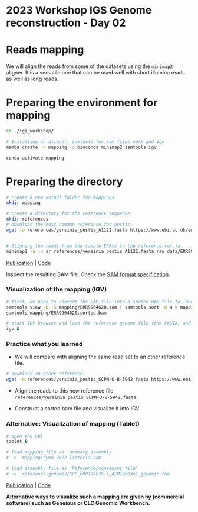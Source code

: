 # 2023 Workshop IGS Genome reconstruction - Day 02

# Reads mapping 

We will align the reads from some of the datasets using the `minimap2` aligner. It is a versatile one that can be used well with short illumina reads as well as long reads.

# Preparing the environment for mapping

```bash 
cd ~/igs_workshop/

# Installing an aligner, samtools for sam files work and igv
mamba create -n mapping -c bioconda minimap2 samtools igv

conda activate mapping 

```

# Preparing the directory 

```bash 
# create a new output folder for mappings
mkdir mapping 

# create a directory for the reference sequence
mkdir references
# download the most common reference for pestis
wget -o references/yersinia_pestis_A1122.fasta https://www.ebi.ac.uk/ena/browser/api/fasta/CP002956.1?download=true


# Aligning the reads from the sample ERRxx to the reference ref.fa
minimap2 -a -x sr references/yersinia_pestis_A1122.fasta raw_data/ERR9964620_1.fastq.gz raw_data/ERR9964620_2.fastq.gz > mapping/ERR9964620.sam  


```
[Publication](https://doi.org/10.1093/bioinformatics/bty191) | [Code](https://github.com/lh3/minimap2)

Inspect the resulting SAM file. Check the [SAM format specification](https://samtools.github.io/hts-specs/SAMv1.pdf).

### Visualization of the mapping (IGV)

```bash
# first, we need to convert the SAM file into a sorted BAM file to load it subsequently in IGV
samtools view -b -S mapping/ERR9964620.sam | samtools sort -@ 4 > mapping/ERR9964620.sorted.bam 
samtools mapping/ERR9964620.sorted.bam 

# start IGV browser and load the reference genome file (the FASTA) and the BAM file, inspect the output
igv &
```

### Practice what you learned

* We will compare with aligning the same read set to an other reference file.

```bash
# download an other reference
wget -o references/yersinia_pestis_SCPM-O-B-5942.fasta https://www.ebi.ac.uk/ena/browser/api/fasta/CP045258.1?download=true

```

* Align the reads to this new reference file `references/yersinia_pestis_SCPM-O-B-5942.fasta`.

* Construct a sorted bam file and visualize it into IGV 


### Alternative: Visualization of mapping (Tablet)

```bash
# open the GUI
tablet &

# load mapping file as 'primary assembly'
# ->  mapping/zymo-2022-listeria.sam

# load assembly file as 'Reference/consensus file'
# ->  reference-genomes/GCF_000196035.1_ASM19603v1_genomic.fna
```
[Publication](http://dx.doi.org/10.1093/bib/bbs012) | [Code](https://ics.hutton.ac.uk/tablet/)

__Alternative ways to visualize such a mapping are given by (commercial software) such as Geneious or CLC Genomic Workbench.__





